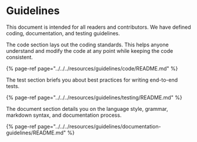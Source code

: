 # Guidelines

This document is intended for all readers and contributors. We have defined coding, documentation, and testing guidelines.

The code section lays out the coding standards. This helps anyone understand and modify the code at any point while keeping the code consistent.

{% page-ref page="../../../resources/guidelines/code/README.md" %}

The test section briefs you about best practices for writing end-to-end tests.

{% page-ref page="../../../resources/guidelines/testing/README.md" %}

The document section details you on the language style, grammar, markdown syntax, and documentation process.

{% page-ref page="../../../resources/guidelines/documentation-guidelines/README.md" %}

